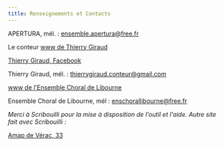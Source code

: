 ```yaml
---
title: Renseignements et Contacts
---
```

APERTURA, mél. : <ensemble.apertura@free.fr>

Le conteur [www de Thierry  Giraud](https://thierrygiraudconteur.fr/)

[Thierry Giraud, Facebook](https://www.facebook.com/Thierry-Giraud)

Thierry Giraud, mél. : <thierrygiraud.conteur@gmail.com>

[www de l'Ensemble Choral de Libourne](https://ensemble-choral-de-libourne.s2.yapla.com/fr/presentation)

Ensemble Choral de Libourne, mél : <enschorallibourne@free.fr>


_Merci à Scribouilli pour la mise à disposition de l'outil et l'aide.
Autre site fait avec Scribouilli :_
 

[Amap de Vérac, 33](https://laem-amap.github.io/test-website-repo-3796)